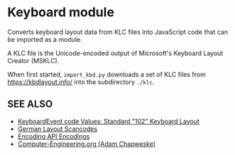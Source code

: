 # Keyboard module

Converts keyboard layout data from KLC files into JavaScript code that can be imported as a module.

A KLC file is the Unicode-encoded output of Microsoft's Keyboard Layout Creator (MSKLC).

When first started, `import_kbd.py` downloads a set of KLC files from https://kbdlayout.info/ into the subdirectory `./klc`.

## SEE ALSO

- [KeyboardEvent code Values: Standard "102" Keyboard Layout](https://www.w3.org/TR/uievents-code/#keyboard-102)
- [German Layout Scancodes](https://kbdlayout.info/KBDGR/scancodes)
- [Encoding API Encodings](https://developer.mozilla.org/en-US/docs/Web/API/Encoding_API/Encodings)
- [Computer-Engineering.org (Adam Chapweske)](https://web.archive.org/web/20180302004814/https://computer-engineering.org/)
